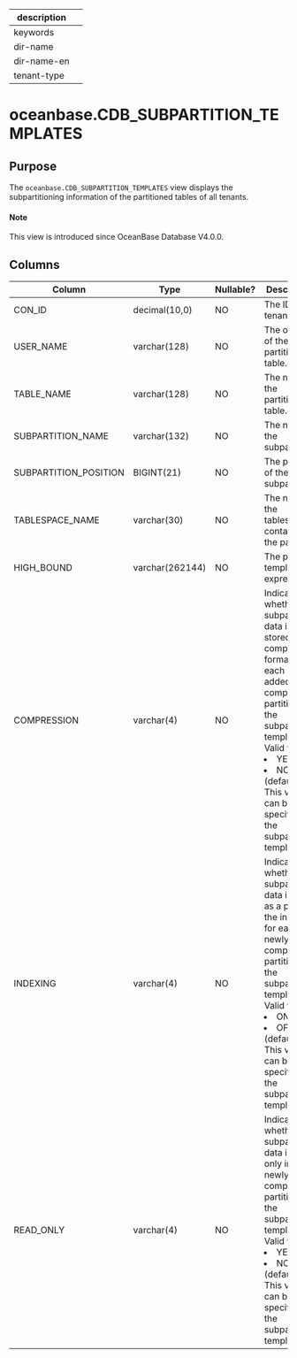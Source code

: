| description ||
|---|---|
| keywords ||
| dir-name ||
| dir-name-en ||
| tenant-type ||

# oceanbase.CDB_SUBPARTITION_TEMPLATES

## Purpose

The `oceanbase.CDB_SUBPARTITION_TEMPLATES` view displays the subpartitioning information of the partitioned tables of all tenants.

<main id="notice" type='explain'>
  <h4>Note</h4>
  <p>This view is introduced since OceanBase Database V4.0.0. </p>
</main>

## Columns

| Column | Type | Nullable? | Description |
|-----------------------|-----------------|------------|-----------|
| CON_ID | decimal(10,0) | NO | The ID of the tenant. |
| USER_NAME | varchar(128) | NO | The owner of the partitioned table. |
| TABLE_NAME | varchar(128) | NO | The name of the partitioned table. |
| SUBPARTITION_NAME | varchar(132) | NO | The name of the subpartition. |
| SUBPARTITION_POSITION | BIGINT(21) | NO | The position of the subpartition. |
| TABLESPACE_NAME | varchar(30) | NO | The name of the tablespace containing the partition. |
| HIGH_BOUND | varchar(262144) | NO | The partition template expression. |
| COMPRESSION | varchar(4) | NO | Indicates whether the subpartition data is stored in compression format for each newly added composite partition in the subpartition template. Valid values:<li>YES<li>NO (default)<br>This value can be specified in the subpartition template. |
| INDEXING | varchar(4) | NO | Indicates whether the subpartition data is taken as a part of the indexes for each newly added composite partition in the subpartition template. Valid values:<li>ON<li>OFF (default)<br>This value can be specified in the subpartition template. |
| READ_ONLY | varchar(4) | NO | Indicates whether the subpartition data is read only in each newly added composite partition in the subpartition template. Valid values:<li>YES<li>NO (default)<br>This value can be specified in the subpartition template. |
